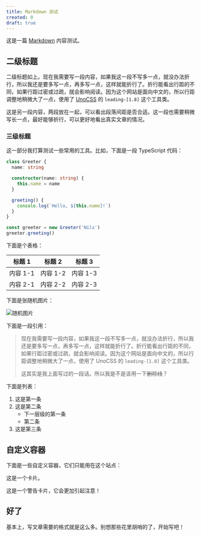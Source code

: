 ```yaml
---
title: Markdown 测试
created: 0
draft: true
---
```


这是一篇 [Markdown](https://markdown.cn/) 内容测试。

## 二级标题

二级标题如上。现在我需要写一段内容，如果我这一段不写多一点，就没办法折行，所以我还是要多写一点，再多写一点，这样就能折行了。折行能看出行距的不同，如果行距过密或过疏，就会影响阅读。因为这个网站是面向中文的，所以行距调整地稍微大了一点，使用了 [UnoCSS](https://unocss.dev/) 的 `leading-[1.8]` 这个工具类。

这是另一段内容，两段放在一起，可以看出段落间距是否合适。这一段也需要稍微写长一点，最好能够折行，可以更好地看出真实文章的情况。

### 三级标题

这一部分我打算测试一些常用的工具。比如，下面是一段 TypeScript 代码：

```ts
class Greeter {
  name: string

  constructor(name: string) {
    this.name = name
  }

  greeting() {
    console.log(`Hello, ${this.name}!`)
  }
}

const greeter = new Greeter('Nils')
greeter.greeting()
```

下面是个表格：

|标题 1|标题 2|标题 3|
|-|-|-|
|内容 1-1|内容 1-2|内容 1-3|
|内容 2-1|内容 2-2|内容 2-3|

下面是张随机图片：

![随机图片](https://picsum.photos/600/300 "这里是图片的辅助说明，也可以没有。是自己写了一个 rehype 插件。")

下面是一段引用：

> 现在我需要写一段内容，如果我这一段不写多一点，就没办法折行，所以我还是要多写一点，再多写一点，这样就能折行了。折行能看出行距的不同，如果行距过密或过疏，就会影响阅读。因为这个网站是面向中文的，所以行距调整地稍微大了一点，使用了 UnoCSS 的 `leading-[1.8]` 这个工具类。
>
> 这其实是我上面写过的一段话。所以我是不是该用一下~~删除线~~？

下面是列表：

1. 这是第一条
2. 这是第二条
    - 下一层级的第一条
    - 第二条
3. 这是第三条

## 自定义容器

下面是一些自定义容器，它们只能用在这个站点：

<div class="card">

这是一个卡片。

</div>

<div class="card caution">

这是一个警告卡片，它会更加引起注意！

</div>

## 好了

基本上，写文章需要的格式就是这么多。别想那些花里胡哨的了，开始写吧！

